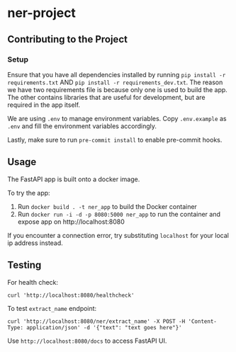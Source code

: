 # ner-project

## Contributing to the Project

### Setup

Ensure that you have all dependencies installed by running `pip install -r requirements.txt` AND `pip install -r requirements_dev.txt`. The reason we have two requirements file is because only one is used to build the app. The other contains libraries that are useful for development, but are required in the app itself.

We are using `.env` to manage environment variables. Copy `.env.example` as `.env` and fill the environment variables accordingly.

Lastly, make sure to run `pre-commit install` to enable pre-commit hooks.

## Usage

The FastAPI app is built onto a docker image.

To try the app:

1. Run `docker build . -t ner_app` to build the Docker container
2. Run `docker run -i -d -p 8080:5000 ner_app` to run the container and expose app on http://localhost:8080

If you encounter a connection error, try substituting `localhost` for your local ip address instead.

## Testing

For health check:
```
curl 'http://localhost:8080/healthcheck'
```

To test `extract_name` endpoint:
```
curl 'http://localhost:8080/ner/extract_name' -X POST -H 'Content-Type: application/json' -d '{"text": "text goes here"}'
```

Use `http://localhost:8080/docs` to access FastAPI UI.
